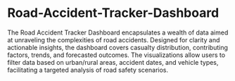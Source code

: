 # Road-Accident-Tracker-Dashboard



The Road Accident Tracker Dashboard encapsulates a wealth of data aimed at unraveling the complexities of road accidents. Designed for clarity and actionable insights, the dashboard covers casualty distribution, contributing factors, trends, and forecasted outcomes. The visualizations allow users to filter data based on urban/rural areas, accident dates, and vehicle types, facilitating a targeted analysis of road safety scenarios.
